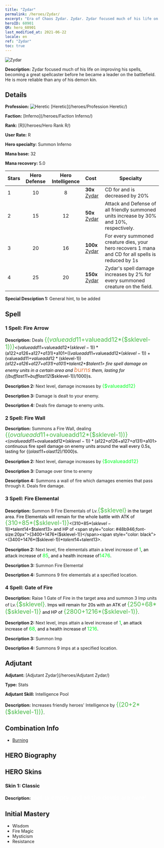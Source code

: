 ```yaml
---
title: "Zydar"
permalink: /heroes/Zydar/
excerpt: "Era of Chaos Zydar. Zydar. Zydar focused much of his life on improving his spells, becoming a great spellcaster before he became a leader on the battlefield. He is more reliable than any of his demon kin. "
heroID: 60901
QR: hero_60901
last_modified_at: 2021-06-22
locale: en
ref: "Zydar"
toc: true
---
```

  ![Zydar](/images/h/h_Zydar.jpg)

 **Description:** Zydar focused much of his life on improving his spells, becoming a great spellcaster before he became a leader on the battlefield. He is more reliable than any of his demon kin. 
## Details
 **Profession:** ![Heretic](/images/h/h_prof_10.png)  [Heretic](/heroes/Profession Heretic/)

 **Faction:** [Inferno](/heroes/Faction Inferno/)

 **Rank:** [R](/heroes/Hero Rank R/)

 **User Rate:** R

 **Hero specialty:** Summon Inferno

 **Mana base:** 32

 **Mana recovery:** 5.0


  | Stars | Hero Defense | Hero Intelligence | Cost |     Specialty     |
  |---------|:---------------:|:---------------:|:--|--------------------|
  |    1    | 10 | 8 | **30x** [Zydar](/Items/her_385/) | CD for <Fire Elemental> and <Gate of Fire> is decreased by 20% |
  |    2    | 15 | 12 | **50x** [Zydar](/Items/her_385/) | Attack and Defense of all friendly summoned units increase by 30% and 10%, respectively. |
  |    3    | 20 | 16 | **100x** [Zydar](/Items/her_385/) | For every summoned creature dies, your hero recovers 1 mana and CD for all spells is reduced by 1s |
  |    4    | 25 | 20 | **150x** [Zydar](/Items/her_385/) | Zydar's spell damage increases by 2% for every summoned creature on the field. |

 **Special Desciption 1:** General hint, to be added

## Spell
### 1 Spell: Fire Arrow
 **Description:** Deals <span style="color: #48b946;font-size:20px">{($valueadd11+$valueadd12*($sklevel-1))}</span><span style="color: black"><($valueadd11+$valueadd12*($sklevel-1))*($a122+$a126+$a127+$a131)+$a101+(($valueadd11+$valueadd12*($sklevel-1))+($valueadd11+$valueadd12*($sklevel-1))*($a122+$a126+$a127+$a131)+$a101)*$talent2+$talent1> fire spell damage on enemy units in a certain area and <span style="color: #e07c44;font-size:20px">burns</span><span style="color: black"> them, lasting for {($bufflast11+$bufflast12*($sklevel-1))/1000}s.

 **Description 2:** Next level, damage increases by <span style="color: #00ff22;font-size:16px">{$valueadd12}</span><span style="color: black">

 **Description 3:** Damage is dealt to your enemy.

 **Description 4:** Deals fire damage to enemy units.

### 2 Spell: Fire Wall
 **Description:** Summons a Fire Wall, dealing <span style="color: #48b946;font-size:20px">{($ovalueadd11+$ovalueadd12*($sklevel-1))}</span><span style="color: black"><($ovalueadd11+$ovalueadd12*($sklevel-1))*($a122+$a126+$a127+$a131)+$a101> continuous fire spell damage on enemy units around the wall every 0.5s, lasting for {($olast11+$olast12)/1000}s.

 **Description 2:** Next level, damage increases by <span style="color: #00ff22;font-size:16px">{$ovalueadd12}</span><span style="color: black">

 **Description 3:** Damage over time to enemy

 **Description 4:** Summons a wall of fire which damages enemies that pass through it. Deals fire damage.

### 3 Spell: Fire Elemental
 **Description:** Summon 9 Fire Elementals of Lv.<span style="color: #48b946;font-size:20px">{$sklevel}</span><span style="color: black"> in the target area. Fire Elementals will remain for the whole battle with ATK of <span style="color: #48b946;font-size:20px">{310+85*($sklevel-1)}</span><span style="color: black"><(310+85*($sklevel-1))*$talent14+$talent13> and HP of <span style="color: #48b946;font-size:20px">{3400+1476*($sklevel-1)}</span><span style="color: black"><(3400+1476*($sklevel-1))*$talent14+$talent13>.

 **Description 2:** Next level, fire elementals attain a level increase of <span style="color: #00ff22;font-size:16px">1</span><span style="color: black">, an attack increase of <span style="color: #00ff22;font-size:16px">85</span><span style="color: black">, and a health increase of<span style="color: #00ff22;font-size:16px">1476</span><span style="color: black">.

 **Description 3:** Summon Fire Elemental

 **Description 4:** Summons 9 fire elementals at a specified location.

### 4 Spell: Gate of Fire
 **Description:** Raise 1 Gate of Fire in the target area and summon 3 Imp units of Lv.<span style="color: #48b946;font-size:20px">{$sklevel}</span><span style="color: black">. Imps will remain for 20s with an ATK of <span style="color: #48b946;font-size:20px">{250+68*($sklevel-1)}</span><span style="color: black"> and HP of <span style="color: #48b946;font-size:20px">{2800+1216*($sklevel-1)}</span><span style="color: black">.

 **Description 2:** Next level, imps attain a level increase of <span style="color: #00ff22;font-size:16px">1</span><span style="color: black">, an attack increase of <span style="color: #00ff22;font-size:16px">68,</span><span style="color: black"> and a health increase of <span style="color: #00ff22;font-size:16px">1216</span><span style="color: black">.

 **Description 3:** Summon Imp

 **Description 4:** Summons 9 imps at a specified location.


## Adjutant

 **Adjutant:**  [Adjutant Zydar](/heroes/Adjutant Zydar/) 

 **Type:**  Stats 

 **Adjutant Skill:**  Intelligence Pool 

 **Description:** Increases friendly heroes' Intelligence by <span style="color: #48b946;font-size:20px">{(20+2*($sklevel-1))}</span><span style="color: black">.

## Combination Info

* [Burning](/combination/Burning/) 

## HERO Biography

## HERO Skins
### Skin 1: **Classic**

 **Description:** <span style="color: #ffffff;font-size:20px">Hell is empty and all the devils are here! </span>



## Initial Mastery
   - Wisdom
   - Fire Magic
   - Mysticism
   - Resistance
